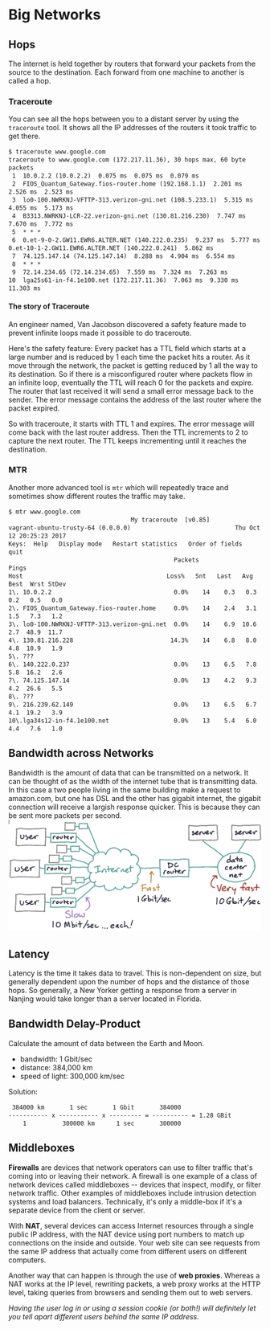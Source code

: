 # Big Networks

## Hops

The internet is held together by routers that forward your packets from the source to the destination. Each forward from one machine to another is called a hop.

### Traceroute

You can see all the hops between you to a distant server by using the `traceroute` tool. It shows all the IP addresses of the routers it took traffic to get there.

```
$ traceroute www.google.com
traceroute to www.google.com (172.217.11.36), 30 hops max, 60 byte packets
 1  10.0.2.2 (10.0.2.2)  0.075 ms  0.075 ms  0.079 ms
 2  FIOS_Quantum_Gateway.fios-router.home (192.168.1.1)  2.201 ms  2.526 ms  2.523 ms
 3  lo0-100.NWRKNJ-VFTTP-313.verizon-gni.net (108.5.233.1)  5.315 ms  4.055 ms  5.173 ms
 4  B3313.NWRKNJ-LCR-22.verizon-gni.net (130.81.216.230)  7.747 ms  7.670 ms  7.772 ms
 5  * * *
 6  0.et-9-0-2.GW11.EWR6.ALTER.NET (140.222.0.235)  9.237 ms  5.777 ms 0.et-10-1-2.GW11.EWR6.ALTER.NET (140.222.0.241)  5.862 ms
 7  74.125.147.14 (74.125.147.14)  8.288 ms  4.904 ms  6.554 ms
 8  * * *
 9  72.14.234.65 (72.14.234.65)  7.559 ms  7.324 ms  7.263 ms
10  lga25s61-in-f4.1e100.net (172.217.11.36)  7.063 ms  9.330 ms  11.303 ms
```

#### The story of Traceroute

An engineer named, Van Jacobson discovered a safety feature made to prevent infinite loops made it possible to do traceroute.

Here's the safety feature: Every packet has a TTL field which starts at a large number and is reduced by 1 each time the packet hits a router. As it move through the network, the packet is getting reduced by 1 all the way to its destination. So if there is a misconfigured router where packets flow in an infinite loop, eventually the TTL will reach 0 for the packets and expire. The router that last received it will send a small error message back to the sender. The error message contains the address of the last router where the packet expired.

So with traceroute, it starts with TTL 1 and expires. The error message will come back with the last router address. Then the TTL increments to 2 to capture the next router. The TTL keeps incrementing until it reaches the destination.

### MTR

Another more advanced tool is `mtr` which will repeatedly trace and sometimes show different routes the traffic may take.

```
$ mtr www.google.com
                                  My traceroute  [v0.85]
vagrant-ubuntu-trusty-64 (0.0.0.0)                             Thu Oct 12 20:25:23 2017
Keys:  Help   Display mode   Restart statistics   Order of fields   quit
                                              Packets               Pings
Host                                        Loss%   Snt   Last   Avg  Best  Wrst StDev
1\. 10.0.2.2                                  0.0%    14    0.3   0.3   0.2   0.5   0.0
2\. FIOS_Quantum_Gateway.fios-router.home     0.0%    14    2.4   3.1   1.5   7.3   1.2
3\. lo0-100.NWRKNJ-VFTTP-313.verizon-gni.net  0.0%    14    6.9  10.6   2.7  48.9  11.7
4\. 130.81.216.228                           14.3%    14    6.8   8.0   4.8  10.9   1.9
5\. ???
6\. 140.222.0.237                             0.0%    13    6.5   7.8   5.8  16.2   2.6
7\. 74.125.147.14                             0.0%    13    4.2   9.3   4.2  26.6   5.5
8\. ???
9\. 216.239.62.149                            0.0%    13    6.5   6.7   4.1  19.2   3.9
10\.lga34s12-in-f4.1e100.net                  0.0%    13    5.4   6.0   4.4   7.6   1.0
```

## Bandwidth across Networks

Bandwidth is the amount of data that can be transmitted on a network. It can be thought of as the width of the internet tube that is transmitting data. In this case a two people living in the same building make a request to amazon.com, but one has DSL and the other has gigabit internet, the gigabit connection will receive a largish response quicker. This is because they can be sent more packets per second. ![bandwidth](/images/bandwidth.png)

## Latency

Latency is the time it takes data to travel. This is non-dependent on size, but generally dependent upon the number of hops and the distance of those hops. So generally, a New Yorker getting a response from a server in Nanjing would take longer than a server located in Florida.

## Bandwidth Delay-Product

Calculate the amount of data between the Earth and Moon.

- bandwidth: 1 Gbit/sec
- distance: 384,000 km
- speed of light: 300,000 km/sec

Solution:

```
 384000 km       1 sec       1 Gbit       384000
----------- x ----------- x --------- = ---------- = 1.28 GBit
    1          300000 km      1 sec       300000
```

## Middleboxes

**Firewalls** are devices that network operators can use to filter traffic that's coming into or leaving their network. A firewall is one example of a class of network devices called middleboxes -- devices that inspect, modify, or filter network traffic. Other examples of middleboxes include intrusion detection systems and load balancers. Technically, it's only a middle-box if it's a separate device from the client or server.

With **NAT**, several devices can access Internet resources through a single public IP address, with the NAT device using port numbers to match up connections on the inside and outside. Your web site can see requests from the same IP address that actually come from different users on different computers.

Another way that can happen is through the use of **web proxies**. Whereas a NAT works at the IP level, rewriting packets, a web proxy works at the HTTP level, taking queries from browsers and sending them out to web servers.

_Having the user log in or using a session cookie (or both!) will definitely let you tell apart different users behind the same IP address._
